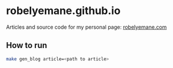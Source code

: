 # robelyemane.github.io

Articles and source code for my personal page: [robelyemane.com](https://robelyemane.com/)

## How to run

```bash
make gen_blog article=<path to article>
```
